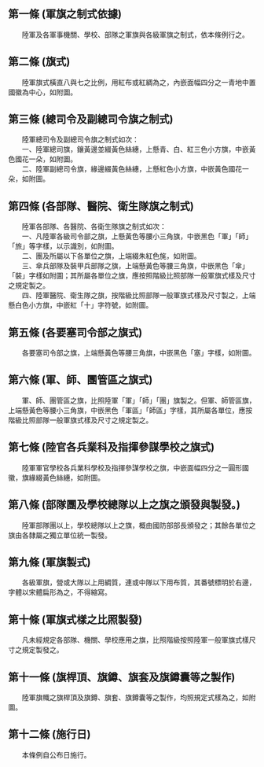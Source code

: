 第一條 (軍旗之制式依據)
-----------------------
　　陸軍及各軍事機關、學校、部隊之軍旗與各級軍旗之制式，依本條例行之。  


第二條 (旗式)
-------------
　　陸軍旗式橫直八與七之比例，用紅布或紅綢為之，內嵌面幅四分之一青地中置國徽為中心，如附圖。  


第三條 (總司令及副總司令旗之制式)
---------------------------------
　　陸軍總司令及副總司令旗之制式如次：  
　　一、陸軍總司旗，鑲黃邊並綴黃色絲繐，上懸青、白、紅三色小方旗，中嵌黃色國花一朵，如附圖。  
　　二、陸軍副總司令旗，緣邊綴黃色絲繐，上懸紅色小方旗，中嵌黃色國花一朵，如附圖。  


第四條 (各部隊、醫院、衛生隊旗之制式)
-------------------------------------
　　陸軍各部隊、各醫院、各衛生隊旗之制式如次：  
　　一、凡陸軍各級司令部之旗，上懸黃色等腰小三角旗，中嵌黑色「軍」「師」「旅」等字樣，以示識別，如附圖。  
　　二、團及所屬以下各單位之旗，上端綴朱紅色旄，如附圖。  
　　三、傘兵部隊及裝甲兵部隊之旗，上端懸黃色等腰三角旗，中嵌黑色「傘」「裝」字樣如附圖；其所屬各單位之旗，應按照階級比照部隊一般軍旗式樣及尺寸之規定製之。  
　　四、陸軍醫院、衛生隊之旗，按階級比照部隊一般軍旗式樣及尺寸製之，上端懸白色小方旗，中嵌紅「十」字符號，如附圖。  


第五條 (各要塞司令部之旗式)
---------------------------
　　各要塞司令部之旗，上端懸黃色等腰三角旗，中嵌黑色「塞」字樣，如附圖。  


第六條 (軍、師、團管區之旗式)
-----------------------------
　　軍、師、團管區之旗，比照陸軍「軍」「師」「團」旗製之。但軍、師管區旗，上端懸黃色等腰小三角旗，中嵌黑色「軍區」「師區」字樣，其所屬各單位，應按階級比照部隊一般軍旗式樣及尺寸之規定製之。  


第七條 (陸官各兵業科及指揮參謀學校之旗式)
-----------------------------------------
　　陸軍軍官學校各兵業科學校及指揮參謀學校之旗，中嵌面幅四分之一圓形國徽，旗緣綴黃色絲繐，如附圖。  


第八條 (部隊團及學校總隊以上之旗之頒發與製發。)
-----------------------------------------------
　　陸軍部隊團以上，學校總隊以上之旗，概由國防部部長頒發之；其餘各單位之旗由各隸屬之獨立單位統一製發。  


第九條 (軍旗製式)
-----------------
　　各級軍旗，營或大隊以上用綢質，連或中隊以下用布質，其番號標明於右邊，字體以宋體扁形為之，不得縮寫。  


第十條 (軍旗式樣之比照製發)
---------------------------
　　凡未經規定各部隊、機關、學校應用之旗，比照階級按照陸軍一般軍旗式樣尺寸之規定製發之。  


第十一條 (旗桿頂、旗鐏、旗套及旗鐏囊等之製作)
---------------------------------------------
　　陸軍旗幟之旗桿頂及旗鐏、旗套、旗鐏囊等之製作，均照規定式樣為之，如附圖。  


第十二條 (施行日)
-----------------
　　本條例自公布日施行。